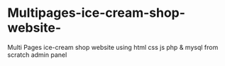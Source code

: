 # Multipages-ice-cream-shop-website-
Multi Pages ice-cream shop website using html css js php &amp; mysql from scratch admin panel
